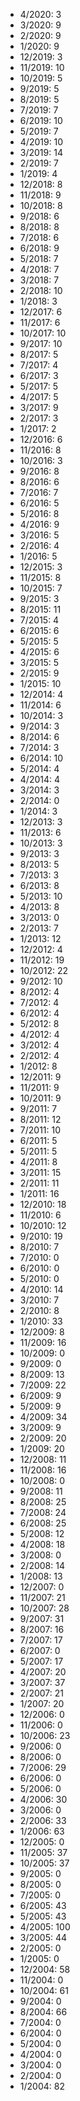 *  4/2020: 3
*  3/2020: 9
*  2/2020: 9
*  1/2020: 9
*  12/2019: 3
*  11/2019: 10
*  10/2019: 5
*  9/2019: 5
*  8/2019: 5
*  7/2019: 7
*  6/2019: 10
*  5/2019: 7
*  4/2019: 10
*  3/2019: 14
*  2/2019: 7
*  1/2019: 4
*  12/2018: 8
*  11/2018: 9
*  10/2018: 8
*  9/2018: 6
*  8/2018: 8
*  7/2018: 6
*  6/2018: 9
*  5/2018: 7
*  4/2018: 7
*  3/2018: 7
*  2/2018: 10
*  1/2018: 3
*  12/2017: 6
*  11/2017: 6
*  10/2017: 10
*  9/2017: 10
*  8/2017: 5
*  7/2017: 4
*  6/2017: 3
*  5/2017: 5
*  4/2017: 5
*  3/2017: 9
*  2/2017: 3
*  1/2017: 2
*  12/2016: 6
*  11/2016: 8
*  10/2016: 3
*  9/2016: 8
*  8/2016: 6
*  7/2016: 7
*  6/2016: 5
*  5/2016: 8
*  4/2016: 9
*  3/2016: 5
*  2/2016: 4
*  1/2016: 5
*  12/2015: 3
*  11/2015: 8
*  10/2015: 7
*  9/2015: 3
*  8/2015: 11
*  7/2015: 4
*  6/2015: 6
*  5/2015: 5
*  4/2015: 6
*  3/2015: 5
*  2/2015: 9
*  1/2015: 10
*  12/2014: 4
*  11/2014: 6
*  10/2014: 3
*  9/2014: 3
*  8/2014: 6
*  7/2014: 3
*  6/2014: 10
*  5/2014: 4
*  4/2014: 4
*  3/2014: 3
*  2/2014: 0
*  1/2014: 3
*  12/2013: 3
*  11/2013: 6
*  10/2013: 3
*  9/2013: 3
*  8/2013: 5
*  7/2013: 3
*  6/2013: 8
*  5/2013: 10
*  4/2013: 8
*  3/2013: 0
*  2/2013: 7
*  1/2013: 12
*  12/2012: 4
*  11/2012: 19
*  10/2012: 22
*  9/2012: 10
*  8/2012: 4
*  7/2012: 4
*  6/2012: 4
*  5/2012: 8
*  4/2012: 4
*  3/2012: 4
*  2/2012: 4
*  1/2012: 8
*  12/2011: 9
*  11/2011: 9
*  10/2011: 9
*  9/2011: 7
*  8/2011: 12
*  7/2011: 10
*  6/2011: 5
*  5/2011: 5
*  4/2011: 8
*  3/2011: 15
*  2/2011: 11
*  1/2011: 16
*  12/2010: 18
*  11/2010: 6
*  10/2010: 12
*  9/2010: 19
*  8/2010: 7
*  7/2010: 0
*  6/2010: 0
*  5/2010: 0
*  4/2010: 14
*  3/2010: 7
*  2/2010: 8
*  1/2010: 33
*  12/2009: 8
*  11/2009: 16
*  10/2009: 0
*  9/2009: 0
*  8/2009: 13
*  7/2009: 22
*  6/2009: 9
*  5/2009: 9
*  4/2009: 34
*  3/2009: 9
*  2/2009: 20
*  1/2009: 20
*  12/2008: 11
*  11/2008: 16
*  10/2008: 0
*  9/2008: 11
*  8/2008: 25
*  7/2008: 24
*  6/2008: 25
*  5/2008: 12
*  4/2008: 18
*  3/2008: 0
*  2/2008: 14
*  1/2008: 13
*  12/2007: 0
*  11/2007: 21
*  10/2007: 28
*  9/2007: 31
*  8/2007: 16
*  7/2007: 17
*  6/2007: 0
*  5/2007: 17
*  4/2007: 20
*  3/2007: 37
*  2/2007: 21
*  1/2007: 20
*  12/2006: 0
*  11/2006: 0
*  10/2006: 23
*  9/2006: 0
*  8/2006: 0
*  7/2006: 29
*  6/2006: 0
*  5/2006: 0
*  4/2006: 30
*  3/2006: 0
*  2/2006: 33
*  1/2006: 63
*  12/2005: 0
*  11/2005: 37
*  10/2005: 37
*  9/2005: 0
*  8/2005: 0
*  7/2005: 0
*  6/2005: 43
*  5/2005: 43
*  4/2005: 100
*  3/2005: 44
*  2/2005: 0
*  1/2005: 0
*  12/2004: 58
*  11/2004: 0
*  10/2004: 61
*  9/2004: 0
*  8/2004: 66
*  7/2004: 0
*  6/2004: 0
*  5/2004: 0
*  4/2004: 0
*  3/2004: 0
*  2/2004: 0
*  1/2004: 82